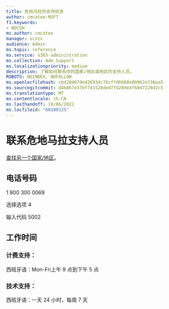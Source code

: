 ```yaml
---
title: 危地马拉的支持信息
author: cmcatee-MSFT
f1.keywords:
- NOCSH
ms.author: cmcatee
manager: scotv
audience: Admin
ms.topic: reference
ms.service: o365-administration
ms.collection: Adm_Support
ms.localizationpriority: medium
description: 了解如何联系你的国家/地区或地区的支持人员。
ROBOTS: NOINDEX, NOFOLLOW
ms.openlocfilehash: cbd284670e426934c76cffd6668e80962e736aa5
ms.sourcegitcommit: d4b867e37bf741528ded7fb289e4f6847228d2c5
ms.translationtype: MT
ms.contentlocale: zh-CN
ms.lasthandoff: 10/06/2021
ms.locfileid: "60180125"
---
```

# <a name="contact-support-for-guatemala"></a>联系危地马拉支持人员

[查找另一个国家/地区](../../business-video/get-help-support.md)。

## <a name="phone-number"></a>电话号码
1 800 300 0069

选择选项 4

输入代码 5002

## <a name="hours"></a>工作时间
### <a name="billing-support"></a>计费支持：

西班牙语：Mon-Fri上午 9 点到下午 5 点

### <a name="technical-support"></a>技术支持：

西班牙语：一天 24 小时，每周 7 天
